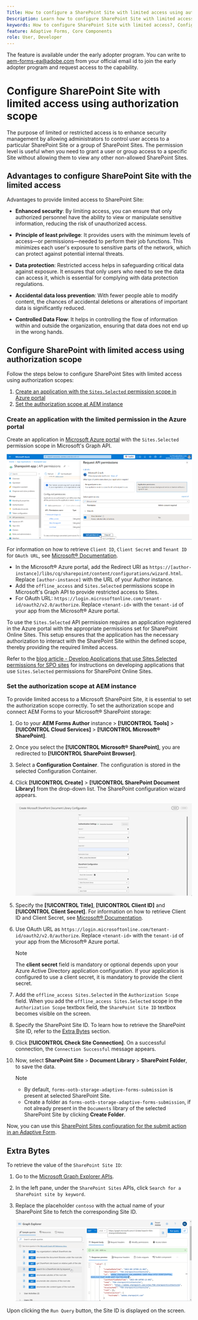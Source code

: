 ```yaml
---
Title: How to configure a SharePoint Site with limited access using authorization scope?
Description: Learn how to configure SharePoint Site with limited access using the authorization scope.
keywords: How to configure SharePoint Site with limited access?, Configure SharePoint with limited access, Using authorization scope to limit access for SharePoint Site.
feature: Adaptive Forms, Core Components
role: User, Developer
---
```


<span class="preview"> The feature is available under the early adopter program. You can write to aem-forms-ea@adobe.com from your official email id to join the early adopter program and request access to the capability. </span>

# Configure SharePoint Site with limited access using authorization scope

The purpose of limited or restricted access is to enhance security management by allowing administrators to control user access to a particular SharePoint Site or a group of SharePoint Sites. The permission level is useful when you need to grant a user or group access to a specific Site without allowing them to view any other non-allowed SharePoint Sites.

## Advantages to configure SharePoint Site with the limited access 

Advantages to provide limited access to SharePoint Site:

* **Enhanced security**: By limiting access, you can ensure that only authorized personnel have the ability to view or manipulate sensitive information, reducing the risk of unauthorized access.

* **Principle of least privilege**: It provides users with the minimum levels of access—or permissions—needed to perform their job functions. This minimizes each user's exposure to sensitive parts of the network, which can protect against potential internal threats.

* **Data protection**: Restricted access helps in safeguarding critical data against exposure. It ensures that only users who need to see the data can access it, which is essential for complying with data protection regulations.

* **Accidental data loss prevention**: With fewer people able to modify content, the chances of accidental deletions or alterations of important data is significantly reduced.

* **Controlled Data Flow**: It helps in controlling the flow of information within and outside the organization, ensuring that data does not end up in the wrong hands.

## Configure SharePoint with limited access using authorization scope

Follow the steps below to configure SharePoint Sites with limited access using authorization scopes:

1. [Create an application with the `Sites.Selected` permission scope in Azure portal](#create-an-application-with-the-limited-permission-in-the-azure-portal)
1. [Set the authorization scope at AEM instance](#set-the-authorization-scope-at-aem-instance)

### Create an application with the limited permission in the Azure portal

Create an application in [Microsoft Azure portal](https://portal.azure.com/#home) with the `Sites.Selected` permission scope in Microsoft's Graph API. 

![SharePoint Selected Site](/help/forms/assets/sharepoint-selected-site.png)

For information on how to retrieve `Client ID`, `Client Secret` and `Tenant ID` for `OAuth URL`, see [Microsoft&reg; Documentation](https://learn.microsoft.com/en-us/graph/auth-register-app-v2).
* In the Microsoft&reg; Azure portal, add the Redirect URI as `https://[author-instance]/libs/cq/sharepoint/content/configurations/wizard.html`. Replace `[author-instance]` with the URL of your Author instance.
* Add the `offline_access` and `Sites.Selected` permissions scope in Microsoft's Graph API to provide restricted access to Sites.
* For OAuth URL: `https://login.microsoftonline.com/tenant-id/oauth2/v2.0/authorize`. Replace `<tenant-id>` with the `tenant-id` of your app from the Microsoft&reg; Azure portal.

To use the `Sites.Selected` API permission requires an application registered in the Azure portal with the appropriate permissions set for SharePoint Online Sites. This setup ensures that the application has the necessary authorization to interact with the SharePoint Site within the defined scope, thereby providing the required limited access. 
    
Refer to the [blog article - Develop Applications that use Sites.Selected permissions for SPO sites](https://techcommunity.microsoft.com/t5/microsoft-sharepoint-blog/develop-applications-that-use-sites-selected-permissions-for-spo/ba-p/3790476) for instructions on developing applications that use `Sites.Selected` permissions for SharePoint Online Sites.

### Set the authorization scope at AEM instance

To provide limited access to a Microsoft SharePoint Site, it is essential to set the authorization scope correctly. To set the authorization scope and connect AEM Forms to your Microsoft&reg; SharePoint storage:

1. Go to your **AEM Forms Author** instance > **[!UICONTROL Tools]** > **[!UICONTROL Cloud Services]** >  **[!UICONTROL Microsoft&reg; SharePoint]**.   
1. Once you select the **[!UICONTROL Microsoft&reg; SharePoint]**, you are redirected to **[!UICONTROL SharePoint Browser]**.
1. Select a **Configuration Container**. The configuration is stored in the selected Configuration Container. 
1. Click **[!UICONTROL Create]** > **[!UICONTROL SharePoint Document Library]** from the drop-down list. The SharePoint configuration wizard appears. 

    ![SharePoint Site Limited Site Access](/help/forms/assets/sharepoint-doc-library-limited-scopes.png)

1. Specify the **[!UICONTROL Title]**, **[!UICONTROL Client ID]** and **[!UICONTROL Client Secret]**. For information on how to retrieve Client ID and Client Secret, see [Microsoft&reg; Documentation](https://learn.microsoft.com/en-us/graph/auth-register-app-v2).
    
1. Use OAuth URL as `https://login.microsoftonline.com/tenant-id/oauth2/v2.0/authorize`. Replace `<tenant-id>` with the `tenant-id` of your app from the Microsoft&reg; Azure portal.

    >[!NOTE]
    >
    > The **client secret** field is mandatory or optional depends upon your Azure Active Directory application configuration. If your application is configured to use a client secret, it is mandatory to provide the client secret.

1. Add the `offline_access Sites.Selected` in the `Authorization Scope` field. When you add the `offline_access Sites.Selected` scope in the `Authorization Scope` textbox field, the `SharePoint Site ID` textbox becomes visible on the screen. 

1. Specify the SharePoint Site ID. To learn how to retrieve the SharePoint Site ID, refer to the [Extra Bytes](#extra-bytes) section.

1. Click **[!UICONTROL Check Site Connection]**. On a successful connection, the `Connection Successful` message appears. 

1. Now, select **SharePoint Site** > **Document Library** > **SharePoint Folder**, to save the data.

    >[!NOTE]
    >
    >* By default, `forms-ootb-storage-adaptive-forms-submission` is present at selected SharePoint Site.
    >* Create a folder as `forms-ootb-storage-adaptive-forms-submission`, if not already present in the `Documents` library of the selected SharePoint Site by clicking **Create Folder**.

Now, you can use this [SharePoint Sites configuration for the submit action in an Adaptive Form](/help/forms/configure-submit-action-sharepoint.md#use-sharepoint-document-library-configuration-in-an-adaptive-form-use-sharepoint-configuartion-in-af). 

## Extra Bytes

To retrieve the value of the `SharePoint Site ID`:
1. Go to the [Microsoft Graph Explorer APIs](https://developer.microsoft.com/en-us/graph/graph-explorer).
1. In the left pane, under the `SharePoint Sites` APIs, click `Search for a SharePoint site by keyword`.
1. Replace the placeholder `contoso` with the actual name of your SharePoint Site to fetch the corresponding Site ID.

    ![SharePoint Document Library ID](/help/forms/assets/sharepoint-site-id.png)

Upon clicking the `Run Query` button, the Site ID is displayed on the screen.